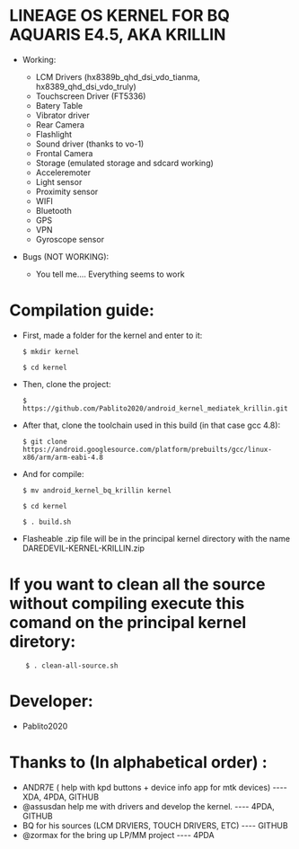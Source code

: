 # LINEAGE OS KERNEL FOR BQ AQUARIS E4.5, AKA KRILLIN

* Working:

  * LCM Drivers (hx8389b_qhd_dsi_vdo_tianma, hx8389_qhd_dsi_vdo_truly)
  * Touchscreen Driver (FT5336)
  * Batery Table
  * Vibrator driver
  * Rear Camera
  * Flashlight
  * Sound driver (thanks to vo-1)
  * Frontal Camera
  * Storage (emulated storage and sdcard working)
  * Acceleremoter
  * Light sensor
  * Proximity sensor
  * WIFI
  * Bluetooth
  * GPS
  * VPN
  * Gyroscope sensor

* Bugs (NOT WORKING):

  * You tell me.... Everything seems to work

# Compilation guide:
  
  * First, made a folder for the kernel and enter to it:

        $ mkdir kernel

        $ cd kernel

  * Then, clone the project: 

        $ https://github.com/Pablito2020/android_kernel_mediatek_krillin.git

  * After that, clone the toolchain used in this build (in that case gcc 4.8): 

        $ git clone https://android.googlesource.com/platform/prebuilts/gcc/linux-x86/arm/arm-eabi-4.8

  * And for compile:

        $ mv android_kernel_bq_krillin kernel

        $ cd kernel

        $ . build.sh

  * Flasheable .zip file will be in the principal kernel directory with the name DAREDEVIL-KERNEL-KRILLIN.zip

# If you want to clean all the source without compiling execute this comand on the principal kernel diretory:

        $ . clean-all-source.sh

# Developer:

   * Pablito2020

# Thanks to (In alphabetical order) :

   * ANDR7E ( help with kpd buttons + device info app for mtk devices) ---- XDA, 4PDA, GITHUB
   * @assusdan help me with drivers and develop the kernel. ---- 4PDA, GITHUB
   * BQ for his sources (LCM DRVIERS, TOUCH DRIVERS, ETC) ---- GITHUB
   * @zormax for the bring up LP/MM project ---- 4PDA
    
